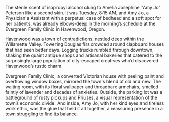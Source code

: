 The sterile scent of isopropyl alcohol clung to Amelia Josephine "Amy Jo" Peterson like a second skin. It was Tuesday, 8:15 AM, and Amy Jo, a Physician's Assistant with a perpetual case of bedhead and a soft spot for her patients, was already elbows-deep in the morning’s schedule at the Evergreen Family Clinic in Havenwood, Oregon. 

Havenwood was a town of contradictions, nestled deep within the Willamette Valley. Towering Douglas firs crowded around clapboard houses that had seen better days. Logging trucks rumbled through downtown, shaking the quaint antique shops and artisanal bakeries that catered to the surprisingly large population of city-escaped creatives who’d discovered Havenwood’s rustic charm.

Evergreen Family Clinic, a converted Victorian house with peeling paint and overflowing window boxes, mirrored the town's blend of old and new. The waiting room, with its floral wallpaper and threadbare armchairs, smelled faintly of lavender and decades of anxieties. Outside, the parking lot was a battleground of rusty pickups and Priuses, a visual representation of the town’s economic divide. And inside, Amy Jo, with her kind eyes and tireless work ethic, was the glue that held it all together, a reassuring presence in a town struggling to find its balance.

